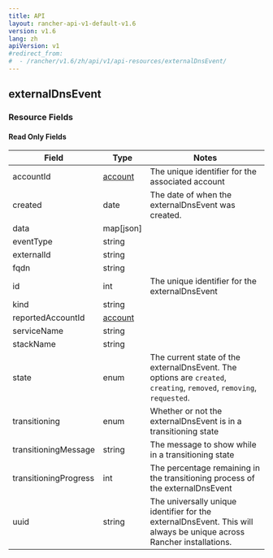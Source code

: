 ```yaml
---
title: API
layout: rancher-api-v1-default-v1.6
version: v1.6
lang: zh
apiVersion: v1
#redirect_from:
#  - /rancher/v1.6/zh/api/v1/api-resources/externalDnsEvent/
---
```


## externalDnsEvent



### Resource Fields


#### Read Only Fields

Field | Type   | Notes
---|---|---
accountId | [account]({{site.baseurl}}/rancher/{{page.version}}/{{page.lang}}/api/{{page.apiVersion}}/api-resources/account/)  | The unique identifier for the associated account
created | date  | The date of when the externalDnsEvent was created.
data | map[json]  | 
eventType | string  | 
externalId | string  | 
fqdn | string  | 
id | int  | The unique identifier for the externalDnsEvent
kind | string  | 
reportedAccountId | [account]({{site.baseurl}}/rancher/{{page.version}}/{{page.lang}}/api/{{page.apiVersion}}/api-resources/account/)  | 
serviceName | string  | 
stackName | string  | 
state | enum  | The current state of the externalDnsEvent. The options are `created`, `creating`, `removed`, `removing`, `requested`.
transitioning | enum  | Whether or not the externalDnsEvent is in a transitioning state
transitioningMessage | string  | The message to show while in a transitioning state
transitioningProgress | int  | The percentage remaining in the transitioning process of the externalDnsEvent
uuid | string  | The universally unique identifier for the externalDnsEvent. This will always be unique across Rancher installations.


<br>
